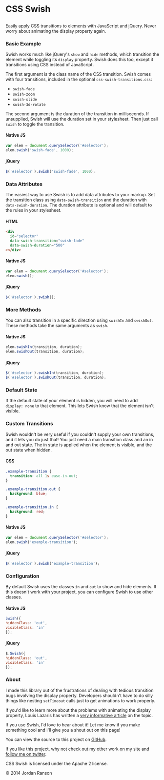 # CSS Swish

## 
Easily apply CSS transitions to elements with JavaScript and jQuery. Never worry about animating the display
property again.

### Basic Example

Swish works much like jQuery's `show` and `hide` methods, which transition the element
while toggling its `display` property. Swish does this too, except it transitions using CSS instead
of JavaScript.

The first argument is the class name of the CSS transition. Swish comes with four transitions, included in
the optional `css-swish-transitions.css`:

* `swish-fade`
* `swish-zoom`
* `swish-slide`
* `swish-3d-rotate`

The second argument is the duration of the transition in milliseconds. If unsupplied, Swish will use the duration
set in your stylesheet. Then just call `swish` to toggle the transition.

#### Native JS

```javascript
var elem = document.querySelector('#selector');
elem.swish('swish-fade', 1000);
```

#### jQuery

```javascript
$('#selector').swish('swish-fade', 1000);
```

### Data Attributes

The easiest way to use Swish is to add data attributes to your markup. Set the transition class using
`data‑swish‑transition` and the duration with `data‑swish‑duration`. The duration attribute
is optional and will default to the rules in your stylesheet.

#### HTML

```html
<div
  id="selector"
  data-swish-transition="swish-fade"
  data-swish-duration="500"
></div>
```

#### Native JS

```javascript
var elem = document.querySelector('#selector');
elem.swish();
```

#### jQuery

```javascript
$('#selector').swish();
```

### More Methods

You can also transition in a specific direction using `swishIn` and `swishOut`. These
methods take the same arguments as `swish`.

#### Native JS

```javascript
elem.swishIn(transition, duration);
elem.swishOut(transition, duration);
```

#### jQuery

```javascript
$('#selector').swishIn(transition, duration);
$('#selector').swishOut(transition, duration);
```

### Default State

If the default state of your element is hidden, you will need to add `display: none` to that element.
This lets Swish know that the element isn't visible.

### Custom Transitions

Swish wouldn't be very useful if you couldn't supply your own transitions, and it lets you do just that!
You just need a main transition class and an in and out state. The in state is applied when the element is
visible, and the out state when hidden.

#### CSS

```css
.example-transition {
  transition: all 1s ease-in-out;
}

.example-transition.out {
  background: blue;
}

.example-transition.in {
  background: red;
}
```

#### Native JS

```javascript
var elem = document.querySelector('#selector');
elem.swish('example-transition');
```

#### jQuery

```javascript
$('#selector').swish('example-transition');
```

### Configuration

By default Swish uses the classes `in` and `out` to show and hide elements. If this
doesn't work with your project, you can configure Swish to use other classes.

#### Native JS

```javascript
Swish({
hiddenClass: 'out',
visibleClass: 'in'
});
```

#### jQuery

```javascript
$.Swish({
hiddenClass: 'out',
visibleClass: 'in'
});
```

### About

I made this library out of the frustrations of dealing with tedious transition bugs involving the display
property. Developers shouldn't have to do silly things like nesting `setTimeout` calls just to get
animations to work properly.

If you'd like to learn more about the problems with animating the display property, Louis Lazaris has written
a [very informative article](http://www.impressivewebs.com/animate-display-block-none/)
on the topic.

If you use Swish, I'd love to hear about it! Let me know if you make something cool and I'll give you a shout
out on this page!

You can view the source to this project on [GitHub](https://github.com/jordanranson/css-swish).

If you like this project, why not check out my other work [on my site](//www.jordanranson.com) and
[follow me on twitter](https://twitter.com/jordanranson).

CSS Swish is licensed under the Apache 2 license.

&copy; 2014 Jordan Ranson
